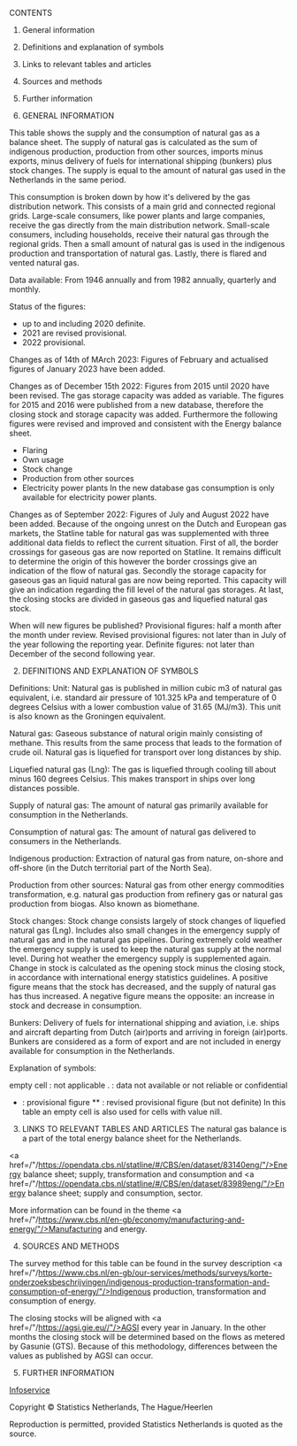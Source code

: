 CONTENTS

1. General information
2. Definitions and explanation of symbols
3. Links to relevant tables and articles
4. Sources and methods
5. Further information


1. GENERAL INFORMATION

This table shows the supply and the consumption of natural gas as a balance sheet. The supply of natural gas is calculated as the sum of indigenous production, production from other sources, imports minus exports, minus delivery of fuels for international shipping (bunkers) plus stock changes. The supply is equal to the amount of natural gas used in the Netherlands in the same period.

This consumption is broken down by how it's delivered by the gas distribution network. This consists of a main grid and connected regional grids. Large-scale consumers, like power plants and large companies, receive the gas directly from the main distribution network. Small-scale consumers, including households, receive their natural gas through the regional grids. Then a small amount of natural gas is used in the indigenous production and transportation of natural gas. Lastly, there is flared and vented natural gas.

Data available:
From 1946 annually and from 1982 annually, quarterly and monthly.

Status of the figures:
- up to and including 2020 definite.
- 2021 are revised provisional.
- 2022 provisional.

Changes as of 14th of MArch 2023:
Figures of February and actualised figures of January 2023 have been added.


Changes as of December 15th 2022:
Figures from 2015 until 2020 have been revised.
The gas storage capacity was added as variable.
The figures for 2015 and 2016 were published from a new database, therefore the closing stock and storage capacity was added. Furthermore the following figures were revised and improved and consistent with the Energy balance sheet.
-	Flaring
-	Own usage
-	Stock change
-	Production from other sources
-	Electricity power plants
     In the new database gas consumption is only available for electricity power plants.

Changes as of September 2022:
Figures of July and August 2022 have been added.
Because of the ongoing unrest on the Dutch and European gas markets, the Statline table for natural gas was supplemented with three additional data fields to reflect the current situation. First of all, the border crossings for gaseous gas are now reported on Statline. It remains difficult to determine the origin of this however the border crossings give an indication of the flow of natural gas. Secondly the storage capacity for gaseous gas an liquid natural gas are now being reported. This capacity will give an indication regarding the fill level of the natural gas storages. At last, the closing stocks are divided in gaseous gas and liquefied natural gas stock.

When will new figures be published?
Provisional figures: half a month after the month under review.
Revised provisional figures: not later than in July of the year following the reporting year.
Definite figures: not later than December of the second following year.


2. DEFINITIONS AND EXPLANATION OF SYMBOLS

Definitions:
Unit:
Natural gas is published in million cubic m3 of natural gas equivalent, i.e. standard air pressure of 101.325 kPa and temperature of 0 degrees Celsius with a lower combustion value of 31.65 (MJ/m3). This unit is also known as the Groningen equivalent.

Natural gas:
Gaseous substance of natural origin mainly consisting of methane. This results from the same process that leads to the formation of crude oil. Natural gas is liquefied for transport over long distances by ship.

Liquefied natural gas (Lng):
The gas is liquefied through cooling till about minus 160 degrees Celsius. This makes transport in ships over long distances possible.

Supply of natural gas:
The amount of natural gas primarily available for consumption in the Netherlands.

Consumption of natural gas:
The amount of natural gas delivered to consumers in the Netherlands.

Indigenous production:
Extraction of natural gas from nature, on-shore and off-shore (in the Dutch territorial part of the North Sea).

Production from other sources:
Natural gas from other energy commodities transformation, e.g. natural gas production from refinery gas or natural gas production from biogas. Also known as biomethane.

Stock changes:
Stock change consists largely of stock changes of liquefied natural gas (Lng). Includes also small changes in the emergency supply of natural gas and in the natural gas pipelines. During extremely cold weather the emergency supply is used to keep the natural gas supply at the normal level. During hot weather the emergency supply is supplemented again. Change in stock is calculated as the opening stock minus the closing stock, in accordance with international energy statistics guidelines. A positive figure means that the stock has decreased, and the supply of natural gas has thus increased. A negative figure means the opposite: an increase in stock and decrease in consumption.

Bunkers:
Delivery of fuels for international shipping and aviation, i.e. ships and aircraft departing from Dutch (air)ports and arriving in foreign (air)ports. Bunkers are considered as a form of export and are not included in energy available for consumption in the Netherlands.

Explanation of symbols:

empty cell : not applicable
. : data not available or not reliable or confidential
* : provisional figure
  ** : revised provisional figure (but not definite)
  In this table an empty cell is also used for cells with value nill.


3. LINKS TO RELEVANT TABLES AND ARTICLES
   The natural gas balance is a part of the total energy balance sheet for the Netherlands.

<a href=/"/https://opendata.cbs.nl/statline/#/CBS/en/dataset/83140eng/"/>Energy balance sheet; supply, transformation and consumption</a> and <a href=/"/https://opendata.cbs.nl/statline/#/CBS/en/dataset/83989eng/"/>Energy balance sheet; supply and consumption, sector</a>.

More information can be found in the theme <a
href=/"/https://www.cbs.nl/en-gb/economy/manufacturing-and-energy/"/>Manufacturing and energy</a>.


4. SOURCES AND METHODS

The survey method for this table can be found in the survey description <a href=/"/https://www.cbs.nl/en-gb/our-services/methods/surveys/korte-onderzoeksbeschrijvingen/indigenous-production-transformation-and-consumption-of-energy/"/>Indigenous production, transformation and consumption of energy</a>.

The closing stocks will be aligned with <a href=/"/https://agsi.gie.eu//"/>AGSI</a> every year in January. In the other months the closing stock will be determined based on the flows as metered by Gasunie (GTS). Because of this methodology, differences between the values as published by AGSI can occur.


5. FURTHER INFORMATION

<a href='https://www.cbs.nl/en-gb/about-us/contact/infoservice'>Infoservice</a>

Copyright © Statistics Netherlands, The Hague/Heerlen

Reproduction is permitted, provided Statistics Netherlands is quoted as the source.